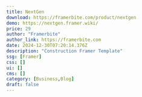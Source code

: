 ```yaml
---
title: NextGen
download: https://framerbite.com/product/nextgen
demo: https://nextgen.framer.wiki/
price: 29
author: "Framerbite"
author_link: https://framerbite.com
date: 2024-12-30T07:20:14.376Z
description: "Construction Framer Template"
ssg: [Framer]
css: []
ui: []
cms: []
category: [Business,Blog]
draft: false
---
```

